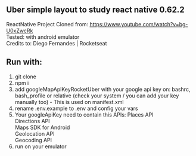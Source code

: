 ## Uber simple layout to study react native 0.62.2
ReactNative Project
Cloned from: https://www.youtube.com/watch?v=bg-U0xZwcRk <br />
Tested: with android emulator <br />
Credits to: Diego Fernandes | Rocketseat

## Run with:
1. git clone
2. npm i
3. add googleMapApiKeyRocketUber with your google api key on: bashrc, bash_profile or relative (check your system / you can add your key manually too) - This is used on manifest.xml
4. rename .env.example to .env and config your vars
5. Your googleApiKey need to contain this APIs:
    Places API <br />
    Directions API <br /> 
    Maps SDK for Android <br />
    Geolocation API <br />
    Geocoding API <br />
6. run on your emulator